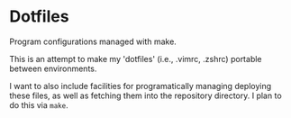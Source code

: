 Dotfiles
==============================
Program configurations managed with make.

This is an attempt to make my 'dotfiles' (i.e., .vimrc, .zshrc) portable
between environments.  

I want to also include facilities for programatically managing deploying these
files, as well as fetching them into the repository directory.  I plan to do
this via `make`.
